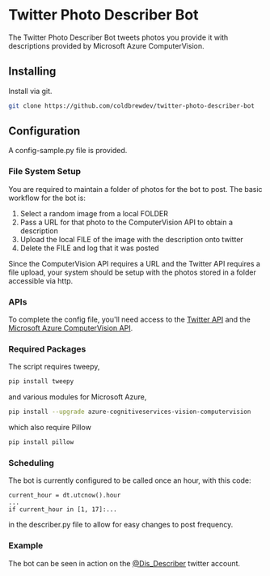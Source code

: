 # Twitter Photo Describer Bot
The Twitter Photo Describer Bot tweets photos you provide it with descriptions provided by Microsoft Azure
 ComputerVision.

## Installing
Install via git.
```bash
git clone https://github.com/coldbrewdev/twitter-photo-describer-bot
```
## Configuration
A config-sample.py file is provided. 
### File System Setup
You are required to maintain a folder of photos for the bot to post. The basic workflow for the bot is:
1. Select a random image from a local FOLDER
1. Pass a URL for that photo to the ComputerVision API to obtain a description
1. Upload the local FILE of the image with the description onto twitter
1. Delete the FILE and log that it was posted

Since the ComputerVision API requires a URL and the Twitter API requires a file upload, your system should be setup
 with the photos stored in a folder accessible via http.

### APIs
To complete the config file, you'll need access to the [Twitter API](https://developer.twitter.com/en/docs) and the
 [Microsoft Azure ComputerVision API](https://docs.microsoft.com/en-us/azure/cognitive-services/computer-vision/quickstarts-sdk/client-library?tabs=visual-studio&pivots=programming-language-python).

### Required Packages
The script requires tweepy,

```bash
pip install tweepy
```

and various modules for Microsoft Azure, 
```bash
pip install --upgrade azure-cognitiveservices-vision-computervision
```
which also require Pillow

```bash
pip install pillow
```

### Scheduling

The bot is currently configured to be called once an hour, with this code: 
```python:
current_hour = dt.utcnow().hour
...
if current_hour in [1, 17]:...
```
in the describer.py file to allow for easy
 changes to post frequency.

### Example
The bot can be seen in action on the [@Dis_Describer](https://twitter.com/dis_describer) twitter account.